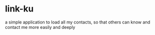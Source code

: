 # link-ku
 a simple application to load all my contacts, so that others can know and contact me more easily and deeply
